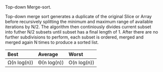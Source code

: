 Top-down Merge-sort.

Top-down merge sort generates a duplicate of the original Slice or Array before recursively splitting the minimum and maximum range of available iterations by N/2. The algorithm then continiously divides current subset into futher N/2 subsets until subset has a final length of 1. After there are no further subdivisions to perform, each subset is ordered, merged and merged again N times to produce a sorted list.

| Best        | Average      | Worst       |
| :---        | :---         | :---        |
| Ω(n log(n)) | Θ(n log(n))  | O(n log(n)) |